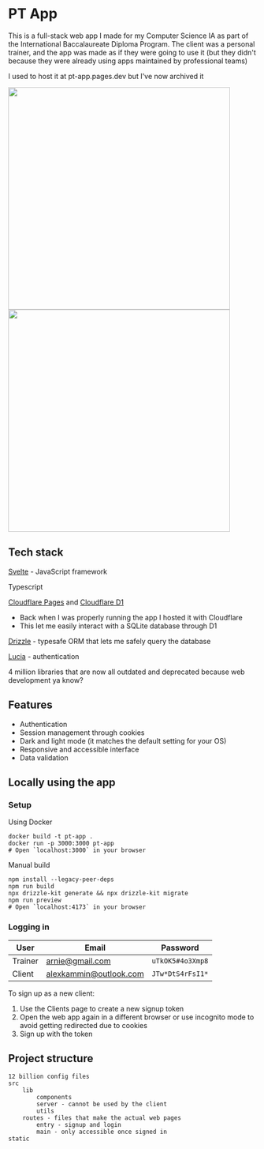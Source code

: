 
# PT App

This is a full-stack web app I made for my Computer Science IA as part of the International Baccalaureate Diploma Program. The client was a personal trainer, and the app was made as if they were going to use it (but they didn't because they were already using apps maintained by professional teams)

I used to host it at pt-app.pages.dev but I've now archived it

<img src="https://github.com/user-attachments/assets/963c756c-2fa2-4e45-bb92-37ed05cb4874" height="450">

<img src="https://github.com/user-attachments/assets/61e55d84-ab71-4a82-9154-97d6bdd4c761" height="450">

## Tech stack

[Svelte](https://svelte.dev/) - JavaScript framework

Typescript

[Cloudflare Pages](https://pages.cloudflare.com/) and [Cloudflare D1](https://developers.cloudflare.com/d1/)
- Back when I was properly running the app I hosted it with Cloudflare
- This let me easily interact with a SQLite database through D1

[Drizzle](https://orm.drizzle.team/) - typesafe ORM that lets me safely query the database

[Lucia](https://v3.lucia-auth.com/) - authentication

4 million libraries that are now all outdated and deprecated because web development ya know?

## Features

- Authentication
- Session management through cookies
- Dark and light mode (it matches the default setting for your OS)
- Responsive and accessible interface
- Data validation

## Locally using the app

### Setup
Using Docker
```
docker build -t pt-app .
docker run -p 3000:3000 pt-app
# Open `localhost:3000` in your browser
```
Manual build
```
npm install --legacy-peer-deps
npm run build
npx drizzle-kit generate && npx drizzle-kit migrate
npm run preview
# Open `localhost:4173` in your browser
```

### Logging in

| User    | Email                  | Password         |
| ------- | ---------------------- | ---------------- |
| Trainer | arnie@gmail.com        | `uTkOK5#4o3Xmp8` |
| Client  | alexkammin@outlook.com | `JTw*DtS4rFsI1*` |

To sign up as a new client:

1. Use the Clients page to create a new signup token
2. Open the web app again in a different browser or use incognito mode to avoid getting redirected due to cookies
3. Sign up with the token

## Project structure
```
12 billion config files
src
	lib
		components
		server - cannot be used by the client
		utils
	routes - files that make the actual web pages
		entry - signup and login
		main - only accessible once signed in
static
```

